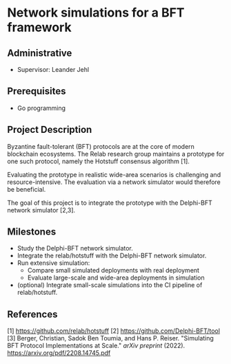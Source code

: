 # Network simulations for a BFT framework

## Administrative

- Supervisor: Leander Jehl

## Prerequisites

- Go programming

## Project Description

Byzantine fault-tolerant (BFT) protocols are at the core of modern blockchain ecosystems.
The Relab research group maintains a prototype for one such protocol, namely the Hotstuff consensus algorithm [1]. 

Evaluating the prototype in realistic wide-area scenarios is challenging and resource-intensive.
The evaluation via a network simulator would therefore be beneficial.

The goal of this project is to integrate the prototype with the Delphi-BFT network simulator [2,3].

## Milestones

* Study the Delphi-BFT network simulator.
* Integrate the relab/hotstuff with the Delphi-BFT network simulator.
* Run extensive simulation:
  * Compare small simulated deployments with real deployment
  * Evaluate large-scale and wide-area deployments in simulation
* (optional) Integrate small-scale simulations into the CI pipeline of relab/hotstuff.

## References

[1] https://github.com/relab/hotstuff
[2] https://github.com/Delphi-BFT/tool
[3] Berger, Christian, Sadok Ben Toumia, and Hans P. Reiser. "Simulating BFT Protocol Implementations at Scale." *arXiv preprint* (2022). https://arxiv.org/pdf/2208.14745.pdf